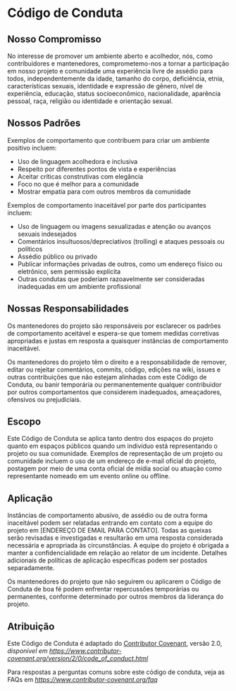 # Código de Conduta

## Nosso Compromisso

No interesse de promover um ambiente aberto e acolhedor, nós, como contribuidores e mantenedores, comprometemo-nos a tornar a participação em nosso projeto e comunidade uma experiência livre de assédio para todos, independentemente da idade, tamanho do corpo, deficiência, etnia, características sexuais, identidade e expressão de gênero, nível de experiência, educação, status socioeconômico, nacionalidade, aparência pessoal, raça, religião ou identidade e orientação sexual.

## Nossos Padrões

Exemplos de comportamento que contribuem para criar um ambiente positivo incluem:

*   Uso de linguagem acolhedora e inclusiva
*   Respeito por diferentes pontos de vista e experiências
*   Aceitar críticas construtivas com elegância
*   Foco no que é melhor para a comunidade
*   Mostrar empatia para com outros membros da comunidade

Exemplos de comportamento inaceitável por parte dos participantes incluem:

*   Uso de linguagem ou imagens sexualizadas e atenção ou avanços sexuais indesejados
*   Comentários insultuosos/depreciativos (trolling) e ataques pessoais ou políticos
*   Assédio público ou privado
*   Publicar informações privadas de outros, como um endereço físico ou eletrônico, sem permissão explícita
*   Outras condutas que poderiam razoavelmente ser consideradas inadequadas em um ambiente profissional

## Nossas Responsabilidades

Os mantenedores do projeto são responsáveis por esclarecer os padrões de comportamento aceitável e espera-se que tomem medidas corretivas apropriadas e justas em resposta a quaisquer instâncias de comportamento inaceitável.

Os mantenedores do projeto têm o direito e a responsabilidade de remover, editar ou rejeitar comentários, commits, código, edições na wiki, issues e outras contribuições que não estejam alinhadas com este Código de Conduta, ou banir temporária ou permanentemente qualquer contribuidor por outros comportamentos que considerem inadequados, ameaçadores, ofensivos ou prejudiciais.

## Escopo

Este Código de Conduta se aplica tanto dentro dos espaços do projeto quanto em espaços públicos quando um indivíduo está representando o projeto ou sua comunidade. Exemplos de representação de um projeto ou comunidade incluem o uso de um endereço de e-mail oficial do projeto, postagem por meio de uma conta oficial de mídia social ou atuação como representante nomeado em um evento online ou offline.

## Aplicação

Instâncias de comportamento abusivo, de assédio ou de outra forma inaceitável podem ser relatadas entrando em contato com a equipe do projeto em [ENDEREÇO DE EMAIL PARA CONTATO]. Todas as queixas serão revisadas e investigadas e resultarão em uma resposta considerada necessária e apropriada às circunstâncias. A equipe do projeto é obrigada a manter a confidencialidade em relação ao relator de um incidente. Detalhes adicionais de políticas de aplicação específicas podem ser postados separadamente.

Os mantenedores do projeto que não seguirem ou aplicarem o Código de Conduta de boa fé podem enfrentar repercussões temporárias ou permanentes, conforme determinado por outros membros da liderança do projeto.

## Atribuição

Este Código de Conduta é adaptado do [Contributor Covenant][homepage], versão 2.0,
_disponível em https://www.contributor-covenant.org/version/2/0/code_of_conduct.html_

[homepage]: https://www.contributor-covenant.org

Para respostas a perguntas comuns sobre este código de conduta, veja as FAQs em
_https://www.contributor-covenant.org/faq_ 